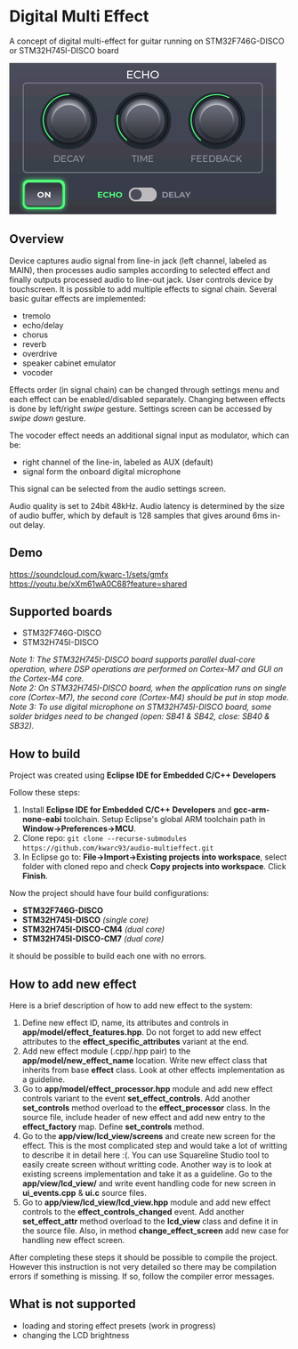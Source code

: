 # Digital Multi Effect

A concept of digital multi-effect for guitar running on STM32F746G-DISCO or STM32H745I-DISCO board

![screenshot](guitar_mfx.png)

## Overview

Device captures audio signal from line-in jack (left channel, labeled as MAIN), then processes audio samples according to selected effect and finally outputs processed audio to line-out jack. User controls device by touchscreen. It is possible to add multiple effects to signal chain. Several basic guitar effects are implemented:
- tremolo
- echo/delay
- chorus
- reverb
- overdrive
- speaker cabinet emulator
- vocoder

Effects order (in signal chain) can be changed through settings menu and each effect can be enabled/disabled separately. Changing between effects is done by left/right *swipe* gesture. Settings screen can be accessed by *swipe down* gesture.

The vocoder effect needs an additional signal input as modulator, which can be:
- right channel of the line-in, labeled as AUX (default)
- signal form the onboard digital microphone


This signal can be selected from the audio settings screen.

Audio quality is set to 24bit 48kHz. Audio latency is determined by the size of audio buffer, which by default is 128 samples that gives around 6ms in-out delay.

## Demo
https://soundcloud.com/kwarc-1/sets/gmfx  
https://youtu.be/xXm61wA0C68?feature=shared

## Supported boards

- STM32F746G-DISCO
- STM32H745I-DISCO

*Note 1: The STM32H745I-DISCO board supports parallel dual-core operation, where DSP operations are performed on Cortex-M7 and GUI on the Cortex-M4 core.*  
*Note 2: On STM32H745I-DISCO board, when the application runs on single core (Cortex-M7), the second core (Cortex-M4) should be put in stop mode.*  
*Note 3: To use digital microphone on STM32H745I-DISCO board, some solder bridges need to be changed (open: SB41 & SB42, close: SB40 & SB32).*

## How to build

Project was created using **Eclipse IDE for Embedded C/C++ Developers**

Follow these steps:
1. Install **Eclipse IDE for Embedded C/C++ Developers** and **gcc-arm-none-eabi** toolchain. Setup Eclipse's global ARM toolchain path in **Window->Preferences->MCU**.
2. Clone repo: `git clone --recurse-submodules https://github.com/kwarc93/audio-multieffect.git`
3. In Eclipse go to: **File->Import->Existing projects into workspace**, select folder with cloned repo and check **Copy projects into workspace**. Click **Finish**.

Now the project should have four build configurations: 
- **STM32F746G-DISCO**
- **STM32H745I-DISCO** *(single core)*
- **STM32H745I-DISCO-CM4** *(dual core)*
- **STM32H745I-DISCO-CM7** *(dual core)*

it should be possible to build each one with no errors.

## How to add new effect

Here is a brief description of how to add new effect to the system:

1. Define new effect ID, name, its attributes and controls in **app/model/effect_features.hpp**. Do not forget to add new effect attributes to the **effect_specific_attributes** variant at the end.
2. Add new effect module (.cpp/.hpp pair) to the **app/model/new_effect_name** location. Write new effect class that inherits from base **effect** class. Look at other effects implementation as a guideline.
3. Go to **app/model/effect_processor.hpp** module and add new effect controls variant to the event **set_effect_controls**. Add another **set_controls** method overload to the **effect_processor** class. In the source file, include header of new effect and add new entry to the **effect_factory** map. Define **set_controls** method.
4. Go to the **app/view/lcd_view/screens** and create new screen for the effect. This is the most complicated step and would take a lot of writting to describe it in detail here :(. You can use Squareline Studio tool to easily create screen without writting code. Another way is to look at existing screens implementation and take it as a guideline. Go to the **app/view/lcd_view/** and write event handling code for new screen in **ui_events.cpp** & **ui.c** source files.
5. Go to **app/view/lcd_view/lcd_view.hpp** module and add new effect controls to the **effect_controls_changed** event. Add another **set_effect_attr** method overload to the **lcd_view** class and define it in the source file. Also, in method **change_effect_screen** add new case for handling new effect screen.

After completing these steps it should be possible to compile the project. However this instruction is not very detailed so there may be compilation errors if something is missing. If so, follow the compiler error messages.

## What is not supported
- loading and storing effect presets (work in progress)
- changing the LCD brightness